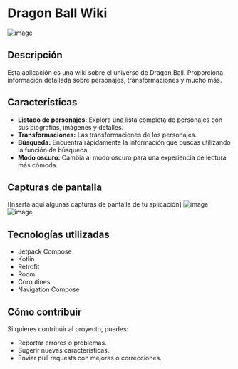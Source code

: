 # Dragon Ball Wiki

![image](https://github.com/user-attachments/assets/0ed26f31-aed9-4d6d-9776-454787bbe2aa)


## Descripción

Esta aplicación es una wiki sobre el universo de Dragon Ball. Proporciona información detallada sobre personajes, transformaciones y mucho más. 

## Características

- **Listado de personajes:** Explora una lista completa de personajes con sus biografías, imágenes y detalles.
- **Transformaciones:** Las transformaciones de los personajes.
- **Búsqueda:** Encuentra rápidamente la información que buscas utilizando la función de búsqueda.
- **Modo oscuro:** Cambia al modo oscuro para una experiencia de lectura más cómoda.

## Capturas de pantalla

[Inserta aquí algunas capturas de pantalla de tu aplicación]
![image](https://github.com/user-attachments/assets/e581ac43-4943-4b4e-9157-27275046ccca)
![image](https://github.com/user-attachments/assets/eb1d6860-62e2-4923-a726-fb692f31dafb)


## Tecnologías utilizadas

- Jetpack Compose
- Kotlin
- Retrofit
- Room
- Coroutines
- Navigation Compose

## Cómo contribuir

Si quieres contribuir al proyecto, puedes:

- Reportar errores o problemas.
- Sugerir nuevas características.
- Enviar pull requests con mejoras o correcciones.

